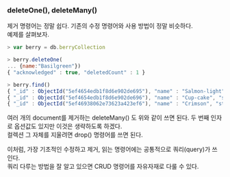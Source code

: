 ### deleteOne(), deleteMany()

<p>제거 명령어는 정말 쉽다.
기존의 수정 명령어와 사용 방법이 정말 비슷하다.<br />
예제를 살펴보자.</p>

```javascript
> var berry = db.berryCollection

> berry.deleteOne(
... {name:"Basilgreen"})
{ "acknowledged" : true, "deletedCount" : 1 }

> berry.find()
{ "_id" : ObjectId("5ef4654edb1f8d6e902de695"), "name" : "Salmon-light", "status" : 5, "VIP" : true }
{ "_id" : ObjectId("5ef4654edb1f8d6e902de696"), "name" : "Cup-cake", "status" : 100, "VIP" : true }
{ "_id" : ObjectId("5ef46938062e73623a423ef6"), "name" : "Crimson", "status" : 7 }
```
<p>
여러 개의 document를 제거하는 deleteMany() 도
위와 같이 쓰면 된다. 두 번째 인자로 옵션값도 있지만 이것은 생략하도록 하겠다.<br />
컬렉션 그 자체를 지울려면 drop() 명령어를 쓰면 된다.    
</p>

<p>
이처럼, 가장 기초적인 수정하고 제거, 읽는 명령어에는 공통적으로
쿼리(query)가 쓰인다.<br />
쿼리 다루는 방법을 잘 알고 있으면 CRUD 명령어를 자유자재로 다룰 수 있다.
</p>



